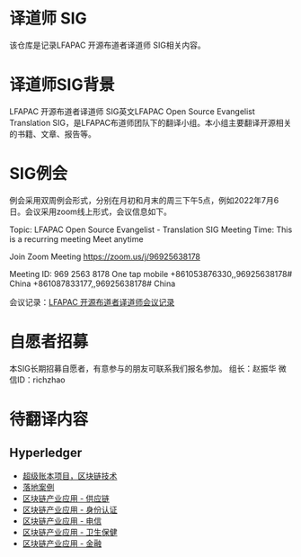 # 译道师 SIG
该仓库是记录LFAPAC 开源布道者译道师 SIG相关内容。
# 译道师SIG背景
LFAPAC 开源布道者译道师 SIG英文LFAPAC Open Source Evangelist Translation SIG，是LFAPAC布道师团队下的翻译小组。本小组主要翻译开源相关的书籍、文章、报告等。
# SIG例会
例会采用双周例会形式，分别在月初和月末的周三下午5点，例如2022年7月6日。会议采用zoom线上形式，会议信息如下。

Topic: LFAPAC Open Source Evangelist - Translation SIG Meeting
Time: This is a recurring meeting Meet anytime

Join Zoom Meeting
https://zoom.us/j/96925638178

Meeting ID: 969 2563 8178
One tap mobile
+861053876330,,96925638178# China
+861087833177,,96925638178# China

会议记录：[LFAPAC 开源布道者译道师会议记录](https://docs.qq.com/doc/DVWtzWE9vakxTYUdj)
# 自愿者招募
本SIG长期招募自愿者，有意参与的朋友可联系我们报名参加。
组长：赵振华 微信ID：richzhao

# 待翻译内容
## Hyperledger
- [超级账本项目，区块链技术](https://www.hyperledger.org/news/blog)
- [落地案例](https://www.hyperledger.org/category/member-case-study)
- [区块链产业应用 - 供应链](https://www.hyperledger.org/category/supply-chain)
- [区块链产业应用 - 身份认证](https://www.hyperledger.org/category/identity)
- [区块链产业应用 - 电信](https://www.hyperledger.org/category/telecom)
- [区块链产业应用 - 卫生保健](https://www.hyperledger.org/category/healthcare)
- [区块链产业应用 - 金融](https://www.hyperledger.org/category/finance)

